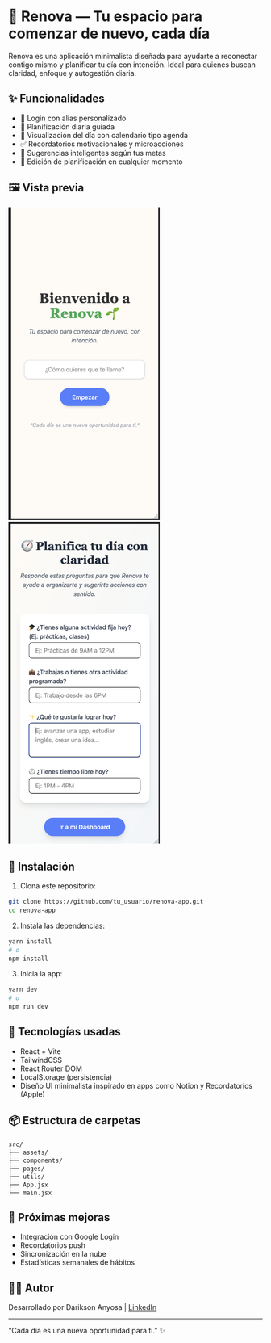 # 🌱 Renova — Tu espacio para comenzar de nuevo, cada día

Renova es una aplicación minimalista diseñada para ayudarte a reconectar contigo mismo y planificar tu día con intención. Ideal para quienes buscan claridad, enfoque y autogestión diaria.

## ✨ Funcionalidades

- 👋 Login con alias personalizado
- 🧠 Planificación diaria guiada
- 📅 Visualización del día con calendario tipo agenda
- ✅ Recordatorios motivacionales y microacciones
- 💬 Sugerencias inteligentes según tus metas
- 🔁 Edición de planificación en cualquier momento

## 🖼️ Vista previa

<img src="./screenshots/login.png" width="300" /> <img src="./screenshots/planday.png" width="300" />  

## 🚀 Instalación

1. Clona este repositorio:

```bash
git clone https://github.com/tu_usuario/renova-app.git
cd renova-app
```

2. Instala las dependencias:

```bash
yarn install
# o
npm install
```

3. Inicia la app:

```bash
yarn dev
# o
npm run dev
```

## 🧠 Tecnologías usadas

- React + Vite
- TailwindCSS
- React Router DOM
- LocalStorage (persistencia)
- Diseño UI minimalista inspirado en apps como Notion y Recordatorios (Apple)

## 📦 Estructura de carpetas

```
src/
├── assets/
├── components/
├── pages/
├── utils/
├── App.jsx
└── main.jsx
```

## 📌 Próximas mejoras

- Integración con Google Login
- Recordatorios push
- Sincronización en la nube
- Estadísticas semanales de hábitos

## 🧑‍💻 Autor

Desarrollado por Darikson Anyosa | [LinkedIn](https://www.linkedin.com/in/dariksonanyosa/)

---

“Cada día es una nueva oportunidad para ti.” ✨
